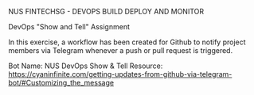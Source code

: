 NUS FINTECHSG - DEVOPS BUILD DEPLOY AND MONITOR

DevOps "Show and Tell" Assignment

In this exercise, a workflow has been created for Github to notify project members via Telegram whenever a push or pull request is triggered.

Bot Name: NUS DevOps Show & Tell
Resource: 
https://cyaninfinite.com/getting-updates-from-github-via-telegram-bot/#Customizing_the_message
